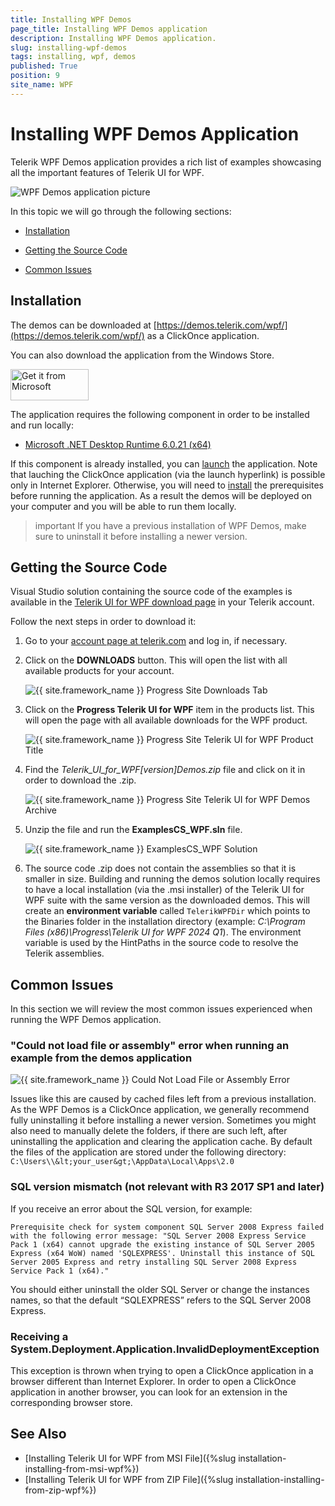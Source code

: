 ```yaml
---
title: Installing WPF Demos
page_title: Installing WPF Demos application
description: Installing WPF Demos application.
slug: installing-wpf-demos
tags: installing, wpf, demos
published: True
position: 9
site_name: WPF
---
```


# Installing WPF Demos Application

Telerik WPF Demos application provides a rich list of examples showcasing all the important features of Telerik UI for WPF.

![WPF Demos application picture](images/installing-wpf-demos-0.png)

In this topic we will go through the following sections:

* [Installation](#installation)

* [Getting the Source Code](#getting-the-source-code)

* [Common Issues](#common-issues)

## Installation

The demos can be downloaded at [https://demos.telerik.com/wpf/](https://demos.telerik.com/wpf/) as a ClickOnce application.

You can also download the application from the Windows Store.

[<img style="width:125px;height:50px" alt="Get it from Microsoft" src="https://developer.microsoft.com/en-us/store/badges/images/English_get-it-from-MS.png"/>](https://www.microsoft.com/store/apps/9PB1M527GK9C?cid=storebadge&ocid=badge)

The application requires the following component in order to be installed and run locally:

* [Microsoft .NET Desktop Runtime 6.0.21 (x64)](https://dotnet.microsoft.com/en-us/download/dotnet/6.0)

If this component is already installed, you can [launch](https://demos.telerik.com/wpf/WPF%20Demos.application) the application. Note that lauching the ClickOnce application (via the launch hyperlink) is possible only in Internet Explorer. Otherwise, you will need to [install](https://demos.telerik.com/wpf/setup.exe) the prerequisites before running the application. As a result the demos will be deployed on your computer and you will be able to run them locally.

>important If you have a previous installation of WPF Demos, make sure to uninstall it before installing a newer version.

## Getting the Source Code

Visual Studio solution containing the source code of the examples is available in the [Telerik UI for WPF download page](https://www.telerik.com/account/downloads/product-download?product=RCWPF) in your Telerik account. 

Follow the next steps in order to download it:

1. Go to your [account page at telerik.com](https://www.telerik.com/account/) and log in, if necessary.

2. Click on the __DOWNLOADS__ button. This will open the list with all available products for your account.

	![{{ site.framework_name }} Progress Site Downloads Tab](images/installing-wpf-demos-1.png)

3. Click on the __Progress Telerik UI for WPF__ item in the products list. This will open the page with all available downloads for the WPF product.

	![{{ site.framework_name }} Progress Site Telerik UI for WPF Product Title](images/installing-wpf-demos-2.png)

4. Find the __Telerik_UI_for_WPF_[version]_Demos.zip__ file and click on it in order to download the .zip.

	![{{ site.framework_name }} Progress Site Telerik UI for WPF Demos Archive](images/installing-wpf-demos-3.png)

5. Unzip the file and run the __ExamplesCS_WPF.sln__ file.

	![{{ site.framework_name }} ExamplesCS_WPF Solution](images/installing-wpf-demos-4.png)

6. The source code .zip does not contain the assemblies so that it is smaller in size. Building and running the demos solution locally requires to have a local installation (via the .msi installer) of the Telerik UI for WPF suite with the same version as the downloaded demos. This will create an __environment variable__ called `TelerikWPFDir` which points to the Binaries folder in the installation directory (example: *C:\Program Files (x86)\Progress\Telerik UI for WPF 2024 Q1*). The environment variable is used by the HintPaths in the source code to resolve the Telerik assemblies.

## Common Issues

In this section we will review the most common issues experienced when running the WPF Demos application.

### "Could not load file or assembly" error when running an example from the demos application

![{{ site.framework_name }} Could Not Load File or Assembly Error](images/wpf_demos_0.png)

Issues like this are caused by cached files left from a previous installation. As the WPF Demos is a ClickOnce application, we generally recommend fully uninstalling it before installing a newer version. Sometimes you might also need to manually delete the folders, if there are such left, after uninstalling the application and clearing the application cache. By default the files of the application are stored under the following directory: `C:\Users\\&lt;your_user&gt;\AppData\Local\Apps\2.0`	

### SQL version mismatch **(not relevant with R3 2017 SP1 and later)**

If you receive an error about the SQL version, for example:

`Prerequisite check for system component SQL Server 2008 Express failed with the following error message: "SQL Server 2008 Express Service Pack 1 (x64) cannot upgrade the existing instance of SQL Server 2005 Express (x64 WoW) named 'SQLEXPRESS'. Uninstall this instance of SQL Server 2005 Express and retry installing SQL Server 2008 Express Service Pack 1 (x64)."`

You should either uninstall the older SQL Server or change the instances names, so that the default “SQLEXPRESS” refers to the SQL Server 2008 Express.

### Receiving a System.Deployment.Application.InvalidDeploymentException

This exception is thrown when trying to open a ClickOnce application in a browser different than Internet Explorer. In order to open a ClickOnce application in another browser, you can look for an extension in the corresponding browser store. 

## See Also  
 * [Installing Telerik UI for WPF from MSI File]({%slug installation-installing-from-msi-wpf%})
 * [Installing Telerik UI for WPF from ZIP File]({%slug installation-installing-from-zip-wpf%}) 
